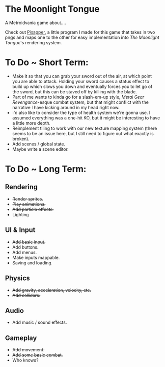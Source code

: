 # The Moonlight Tongue
 A Metroidvania game about....

 Check out [Pixapper](https://github.com/collinjbrown/Pixapper), a little program I made for this game that takes in two pngs and maps one to the other for easy implementation into *The Moonlight Tongue*'s rendering system.
 
# To Do ~ Short Term:
- Make it so that you can grab your sword out of the air, at which point you are able to attack. Holding your sword causes a status effect to build up which slows you down and eventually forces you to let go of the sword, but this can be staved off by killing with the blade.
- Part of me wants to kinda go for a slash-em-up style, *Metal Gear Revengance*-esque combat system, but that might conflict with the narrative I have kicking around in my head right now.
- I'd also like to consider the type of health system we're gonna use. I assumed everything was a one-hit KO, but it might be interesting to have a little more depth.
- Reimplement tiling to work with our new texture mapping system (there seems to be an issue here, but I still need to figure out what exactly is broken).
- Add scenes / global state.
- Maybe write a scene editor.

# To Do ~ Long Term:
## Rendering
- ~~Render sprites.~~
- ~~Play animations.~~
- ~~Add particle effects.~~
- Lighting
## UI & Input
- ~~Add basic input.~~
- Add buttons.
- Add menus.
- Make inputs mappable.
- Saving and loading.
## Physics
- ~~Add gravity, accelaration, velocity, etc.~~
- ~~Add colliders.~~
## Audio
- Add music / sound effects.
## Gameplay
- ~~Add movement.~~
- ~~Add some basic combat.~~
- Who knows?
